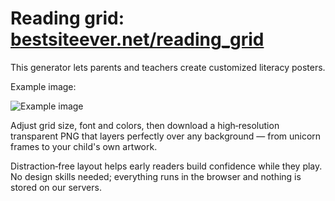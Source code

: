 # Reading grid: [bestsiteever.net/reading_grid](https://www.bestsiteever.net/reading_grid)

This generator lets parents and teachers create customized literacy posters.

Example image:

![Example image](img/example_word_grid_4x4.jpg)

Adjust grid size, font and colors, then download a high‑resolution transparent PNG that layers perfectly over any background — from unicorn frames to your child's own artwork.

Distraction‑free layout helps early readers build confidence while they play. No design skills needed; everything runs in the browser and nothing is stored on our servers.
